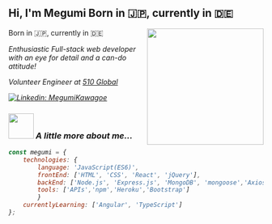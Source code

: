 ## Hi, I'm Megumi Born in :jp:, currently in :de:
<img align='right' src="https://media.giphy.com/media/PrhFiPMUxgPZZtpnk6/giphy.gif" width="230">

Born in :jp:, currently in :de:
<p><em>Enthusiastic Full-stack web developer with an eye for detail and a can-do attitude!</p>
<p>Volunteer Engineer at <a href="https://www.510.global/">510 Global</a></p>

[![Linkedin: MegumiKawagoe](https://img.shields.io/badge/-MegumiKawagoe-blue?style=flat-square&logo=linkedin&labelColor=blue&link=https://www.linkedin.com/in/megumi-kawagoe-88j)](https://www.linkedin.com/in/megumi-kawagoe-88j/)

### <img src="https://media.giphy.com/media/WopDaFpkmJiTtq1lGn/giphy.gif" width="50"> A little more about me...

```javascript
const megumi = {
	technologies: {
		language: 'JavaScript(ES6)',
		frontEnd: ['HTML', 'CSS', 'React', 'jQuery'],
		backEnd: ['Node.js', 'Express.js', 'MongoDB', 'mongoose','Axios'],
		tools: ['APIs','npm','Heroku','Bootstrap']
		}
	currentlyLearning: ['Angular', 'TypeScript']
};
```
<!-- <a href="#"><img src="https://github-readme-stats.vercel.app/api?username=Megumikawa&show_icons=true&count_private=true&theme=radical" width="350"></a> -->




  

